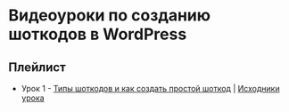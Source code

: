 # Видеоуроки по созданию шоткодов в WordPress

## Плейлист

- Урок 1 - [Типы шоткодов и как создать простой шоткод](https://youtu.be/fAATIsK5ftI) | [Исходники урока](https://github.com/campusboy87/lessons-shortcode/tree/master/lesson-1)
